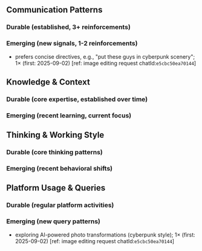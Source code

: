 ## Communication Patterns
### Durable (established, 3+ reinforcements)

### Emerging (new signals, 1-2 reinforcements)
- prefers concise directives, e.g., "put these guys in cyberpunk scenery"; 1× (first: 2025-09-02) [ref: image editing request chatId:`e5cbc50ea70144`]

## Knowledge & Context
### Durable (core expertise, established over time)

### Emerging (recent learning, current focus)

## Thinking & Working Style
### Durable (core thinking patterns)

### Emerging (recent behavioral shifts)

## Platform Usage & Queries
### Durable (regular platform activities)

### Emerging (new query patterns)
- exploring AI-powered photo transformations (cyberpunk style); 1× (first: 2025-09-02) [ref: image editing request chatId:`e5cbc50ea70144`]
